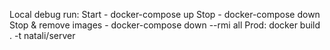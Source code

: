 Local debug run:
Start - docker-compose up
Stop -  docker-compose down
Stop & remove images -  docker-compose down --rmi all
Prod:
docker build . -t natali/server